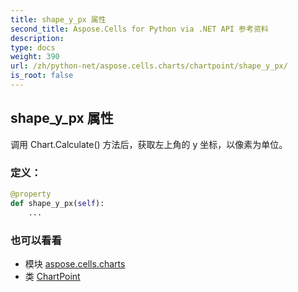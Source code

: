 ```yaml
---
title: shape_y_px 属性
second_title: Aspose.Cells for Python via .NET API 参考资料
description:
type: docs
weight: 390
url: /zh/python-net/aspose.cells.charts/chartpoint/shape_y_px/
is_root: false
---
```

## shape_y_px 属性

调用 Chart.Calculate() 方法后，获取左上角的 y 坐标，以像素为单位。
### 定义：
```python
@property
def shape_y_px(self):
    ...
```

### 也可以看看
* 模块 [aspose.cells.charts](../../)
* 类 [ChartPoint](/cells/zh/python-net/aspose.cells.charts/chartpoint)
